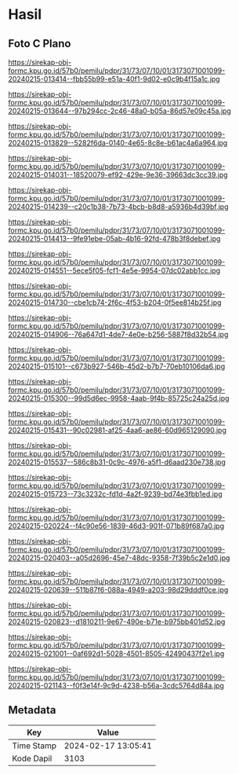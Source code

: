 # Hasil

## Foto C Plano

https://sirekap-obj-formc.kpu.go.id/57b0/pemilu/pdpr/31/73/07/10/01/3173071001099-20240215-013414--fbb55b99-e51a-40f1-9d02-e0c9b4f15a1c.jpg

https://sirekap-obj-formc.kpu.go.id/57b0/pemilu/pdpr/31/73/07/10/01/3173071001099-20240215-013644--97b294cc-2c46-48a0-b05a-86d57e09c45a.jpg

https://sirekap-obj-formc.kpu.go.id/57b0/pemilu/pdpr/31/73/07/10/01/3173071001099-20240215-013829--5282f6da-0140-4e65-8c8e-b61ac4a6a964.jpg

https://sirekap-obj-formc.kpu.go.id/57b0/pemilu/pdpr/31/73/07/10/01/3173071001099-20240215-014031--18520079-ef92-429e-9e36-39663dc3cc39.jpg

https://sirekap-obj-formc.kpu.go.id/57b0/pemilu/pdpr/31/73/07/10/01/3173071001099-20240215-014239--c20c1b38-7b73-4bcb-b8d8-a5936b4d39bf.jpg

https://sirekap-obj-formc.kpu.go.id/57b0/pemilu/pdpr/31/73/07/10/01/3173071001099-20240215-014413--9fe91ebe-05ab-4b16-92fd-478b3f8debef.jpg

https://sirekap-obj-formc.kpu.go.id/57b0/pemilu/pdpr/31/73/07/10/01/3173071001099-20240215-014551--5ece5f05-fcf1-4e5e-9954-07dc02abb1cc.jpg

https://sirekap-obj-formc.kpu.go.id/57b0/pemilu/pdpr/31/73/07/10/01/3173071001099-20240215-014730--cbe1cb74-2f6c-4f53-b204-0f5ee814b25f.jpg

https://sirekap-obj-formc.kpu.go.id/57b0/pemilu/pdpr/31/73/07/10/01/3173071001099-20240215-014906--76a647d1-4de7-4e0e-b256-5887f8d32b54.jpg

https://sirekap-obj-formc.kpu.go.id/57b0/pemilu/pdpr/31/73/07/10/01/3173071001099-20240215-015101--c673b927-546b-45d2-b7b7-70eb10106da6.jpg

https://sirekap-obj-formc.kpu.go.id/57b0/pemilu/pdpr/31/73/07/10/01/3173071001099-20240215-015300--99d5d6ec-9958-4aab-9f4b-85725c24a25d.jpg

https://sirekap-obj-formc.kpu.go.id/57b0/pemilu/pdpr/31/73/07/10/01/3173071001099-20240215-015431--90c02981-af25-4aa6-ae86-60d965129090.jpg

https://sirekap-obj-formc.kpu.go.id/57b0/pemilu/pdpr/31/73/07/10/01/3173071001099-20240215-015537--586c8b31-0c9c-4976-a5f1-d6aad230e738.jpg

https://sirekap-obj-formc.kpu.go.id/57b0/pemilu/pdpr/31/73/07/10/01/3173071001099-20240215-015723--73c3232c-fd1d-4a2f-9239-bd74e3fbb1ed.jpg

https://sirekap-obj-formc.kpu.go.id/57b0/pemilu/pdpr/31/73/07/10/01/3173071001099-20240215-020224--f4c90e56-1839-46d3-901f-071b89f687a0.jpg

https://sirekap-obj-formc.kpu.go.id/57b0/pemilu/pdpr/31/73/07/10/01/3173071001099-20240215-020403--a05d2696-45e7-48dc-9358-7f39b5c2e1d0.jpg

https://sirekap-obj-formc.kpu.go.id/57b0/pemilu/pdpr/31/73/07/10/01/3173071001099-20240215-020639--511b87f6-088a-4949-a203-98d29dddf0ce.jpg

https://sirekap-obj-formc.kpu.go.id/57b0/pemilu/pdpr/31/73/07/10/01/3173071001099-20240215-020823--d1810211-9e67-490e-b71e-b975bb401d52.jpg

https://sirekap-obj-formc.kpu.go.id/57b0/pemilu/pdpr/31/73/07/10/01/3173071001099-20240215-021001--0af692d1-5028-4501-8505-42490437f2e1.jpg

https://sirekap-obj-formc.kpu.go.id/57b0/pemilu/pdpr/31/73/07/10/01/3173071001099-20240215-021143--f0f3e14f-9c9d-4238-b56a-3cdc5764d84a.jpg


## Metadata

| Key        | Value               |
| ---------- | ------------------- |
| Time Stamp | 2024-02-17 13:05:41 |
| Kode Dapil | 3103                |




